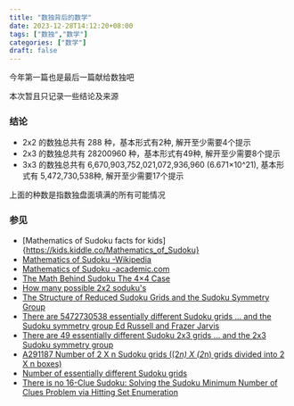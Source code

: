 ```yaml
---
title: "数独背后的数学"
date: 2023-12-28T14:12:20+08:00
tags: ["数独","数学"]
categories: ["数学"]
draft: false
---
```

今年第一篇也是最后一篇献给数独吧

本次暂且只记录一些结论及来源

### 结论
* 2x2 的数独总共有 288 种，基本形式有2种, 解开至少需要4个提示
* 2x3 的数独总共有 28200960 种，基本形式有49种, 解开至少需要8个提示
* 3x3 的数独总共有 6,670,903,752,021,072,936,960 (6.671×10^21), 基本形式有 5,472,730,538种, 解开至少需要17个提示

上面的种数是指数独盘面填满的所有可能情况
### 参见

* [Mathematics of Sudoku facts for kids]{https://kids.kiddle.co/Mathematics_of_Sudoku}
* [Mathematics of Sudoku -Wikipedia](https://en.wikipedia.org/wiki/Mathematics_of_Sudoku)
* [Mathematics of Sudoku -academic.com](https://en-academic.com/dic.nsf/enwiki/1368721)
* [The Math Behind Sudoku
The 4×4 Case](https://pi.math.cornell.edu/~mec/Summer2009/Mahmood/Four.html)
* [
How many possible 2x2 soduku's](http://programmers.enjoysudoku.com/www.setbb.com/sudoku/viewtopic41e5.html?t=882&mforum=sudoku)
* [
The Structure of Reduced Sudoku Grids and the Sudoku Symmetry Group](https://downloads.hindawi.com/journals/ijct/2012/760310.pdf)
* [There are 5472730538 essentially different Sudoku grids
... and the Sudoku symmetry group
Ed Russell and Frazer Jarvis](https://archive.is/VpOW7)
* [There are 49 essentially different Sudoku 2x3 grids
... and the 2x3 Sudoku symmetry group](https://archive.is/2012.07.20-061559/http://www.afjarvis.staff.shef.ac.uk/sudoku/sud23gp.html#selection-13.13-13.14)
* [A291187		Number of 2 X n Sudoku grids ((2*n) X (2*n) grids divided into 2 X n boxes)](https://oeis.org/A291187)
* [Number of essentially different Sudoku grids](http://forum.enjoysudoku.com/number-of-essentially-different-sudoku-grids-t4281.html)
* [There is no 16-Clue Sudoku: Solving the Sudoku Minimum
Number of Clues Problem via Hitting Set Enumeration](https://arxiv.org/pdf/1201.0749.pdf)